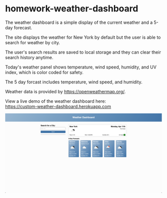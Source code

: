 # homework-weather-dashboard

The weather dashboard is a simple display of the current weather and a 5-day forecast.

The site displays the weather for New York by default but the user is able to search for weather by city.

The user's search results are saved to local storage and they can clear their search history anytime.

Today's weather panel shows temperature, wind speed, humidity, and UV index, which is color coded for safety.

The 5 day forcast includes temperature, wind speed, and humidity.

Weather data is provided by https://openweathermap.org/.

View a live demo of the weather dashboard here:<br>
https://custom-weather-dashboard.herokuapp.com

![Screenshot of weather dashboard](./assets/images/Screen%20Shot%202022-04-11%20at%209.39.30%20PM.png)